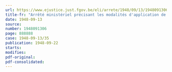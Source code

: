 ```yaml
---
url: https://www.ejustice.just.fgov.be/eli/arrete/1948/09/13/1948091306/justel
title-fr: "Arrêté ministériel précisant les modalités d'application de l'arrêté du Régent du 17 janvier 1948, instituant une prime à la production de froment"
date: 1948-09-13
source:
number: 1948091306
page: 888888
case: 1948-09-13/35
publication: 1948-09-22
starts:
modifies:
pdf-original:
pdf-consolidated:
---
```


